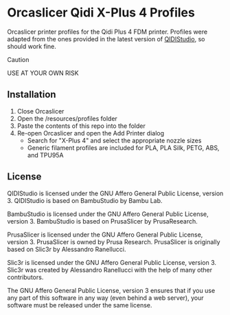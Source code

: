 # Orcaslicer Qidi X-Plus 4 Profiles
Orcaslicer printer profiles for the Qidi Plus 4 FDM printer.  Profiles were adapted from the ones provided in the latest version of [QIDIStudio](https://github.com/QIDITECH/QIDIStudio), so should work fine.  
> [!CAUTION]
> USE AT YOUR OWN RISK

## Installation
1. Close Orcaslicer
2. Open the /resources/profiles folder
3. Paste the contents of this repo into the folder
4. Re-open Orcaslicer and open the Add Printer dialog
   - Search for "X-Plus 4" and select the appropriate nozzle sizes
   - Generic filament profiles are included for PLA, PLA Silk, PETG, ABS, and TPU95A

## License
QIDIStudio is licensed under the GNU Affero General Public License, version 3. QIDIStudio is based on BambuStudio by Bambu Lab.

BambuStudio is licensed under the GNU Affero General Public License, version 3. BambuStudio is based on PrusaSlicer by PrusaResearch.

PrusaSlicer is licensed under the GNU Affero General Public License, version 3. PrusaSlicer is owned by Prusa Research. PrusaSlicer is originally based on Slic3r by Alessandro Ranellucci.

Slic3r is licensed under the GNU Affero General Public License, version 3. Slic3r was created by Alessandro Ranellucci with the help of many other contributors.

The GNU Affero General Public License, version 3 ensures that if you use any part of this software in any way (even behind a web server), your software must be released under the same license.
